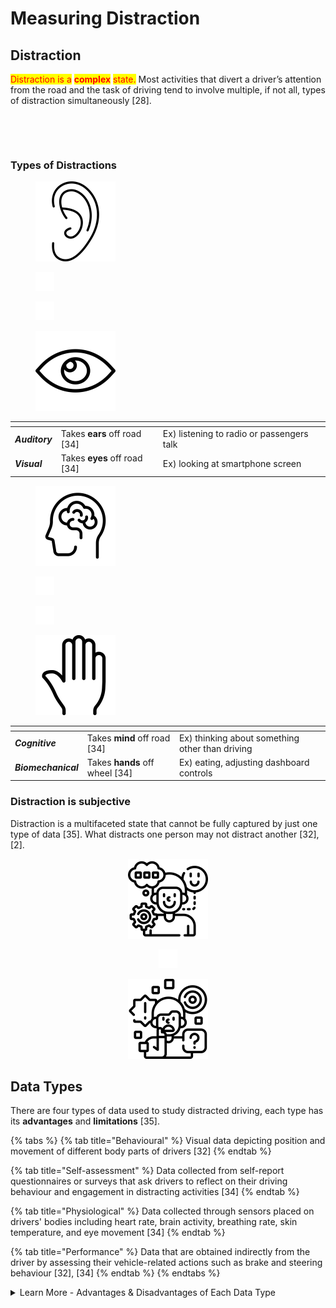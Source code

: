 # Measuring Distraction

## Distraction

<mark style="color:red;">Distraction is a</mark> <mark style="color:red;">**complex**</mark> <mark style="color:red;">state.</mark> Most activities that divert a driver’s attention from the road and the task of driving tend to involve multiple, if not all, types of distraction simultaneously \[28].

<div><figure><img src="../../.gitbook/assets/Male driver drinking hot coffee while driving on road in autumn warm colors.jpeg" alt="" width="375"><figcaption></figcaption></figure> <figure><img src="../../.gitbook/assets/Woman Traveling By Car Using Smartphone.jpeg" alt="" width="375"><figcaption></figcaption></figure></div>

### Types of Distractions

<div><figure><img src="../../.gitbook/assets/ear (1) (1).png" alt="" width="128"><figcaption></figcaption></figure> <figure><img src="../../.gitbook/assets/empty.png" alt=""><figcaption></figcaption></figure> <figure><img src="../../.gitbook/assets/empty.png" alt=""><figcaption></figcaption></figure> <figure><img src="../../.gitbook/assets/eye.png" alt="" width="128"><figcaption></figcaption></figure></div>

<table data-card-size="large" data-view="cards" data-full-width="false"><thead><tr><th></th><th></th><th></th><th data-hidden data-card-cover data-type="files"></th></tr></thead><tbody><tr><td><em><strong>Auditory</strong></em></td><td>Takes <strong>ears</strong> off road [34]</td><td>Ex) listening to radio or passengers talk</td><td></td></tr><tr><td><em><strong>Visual</strong></em></td><td>Takes <strong>eyes</strong> off road [34]</td><td>Ex) looking at smartphone screen</td><td></td></tr></tbody></table>

<div><figure><img src="../../.gitbook/assets/human-brain.png" alt="" width="128"><figcaption></figcaption></figure> <figure><img src="../../.gitbook/assets/empty.png" alt=""><figcaption></figcaption></figure> <figure><img src="../../.gitbook/assets/empty.png" alt=""><figcaption></figcaption></figure> <figure><img src="../../.gitbook/assets/open-hands.png" alt="" width="128"><figcaption></figcaption></figure></div>

<table data-card-size="large" data-view="cards"><thead><tr><th></th><th></th><th></th></tr></thead><tbody><tr><td><em><strong>Cognitive</strong></em></td><td>Takes <strong>mind</strong> off road [34]</td><td>Ex) thinking about something other than driving</td></tr><tr><td><em><strong>Biomechanical</strong></em></td><td>Takes <strong>hands</strong> off wheel [34]</td><td>Ex) eating, adjusting dashboard controls</td></tr></tbody></table>

### Distraction is subjective

Distraction is a multifaceted state that cannot be fully captured by just one type of data ​\[35]​. What distracts one person may not distract another ​\[32]​, ​\[2]​.

<div align="center"><figure><img src="../../.gitbook/assets/cognitive.png" alt="" width="128"><figcaption></figcaption></figure> <figure><img src="../../.gitbook/assets/empty.png" alt=""><figcaption></figcaption></figure> <figure><img src="../../.gitbook/assets/adhd.png" alt="" width="128"><figcaption></figcaption></figure></div>

## Data Types

There are four types of data used to study distracted driving, each type has its **advantages** and **limitations** \[35].

{% tabs %}
{% tab title="Behavioural" %}
Visual data depicting position and movement of different body parts of drivers \[32]
{% endtab %}

{% tab title="Self-assessment" %}
Data collected from self-report questionnaires or surveys that ask drivers to reflect on their driving behaviour and engagement in distracting activities \[34]
{% endtab %}

{% tab title="Physiological" %}
Data collected through sensors placed on drivers' bodies including heart rate, brain activity, breathing rate, skin temperature, and eye movement \[34]
{% endtab %}

{% tab title="Performance" %}
Data that are obtained indirectly from the driver by assessing their vehicle-related actions such as brake and steering behaviour \[32], \[34]
{% endtab %}
{% endtabs %}

<details>

<summary>Learn More - Advantages &#x26; Disadvantages of Each Data Type</summary>

Each type of data has its advantages and disadvantages ​\[35]​. For instance, data collected from self-assessment questionnaires can offer valuable insights, but they are based on drivers’ personal opinions and the subjectivity of this measure can lessen its reliability ​\[32]​. Likewise, physiological data, although valuable to the study of distracted driving, are susceptible to interference from various factors such as drivers’ muscle movements ​\[32]​.

Distraction is a multifaceted state that cannot be fully captured by just one type of data ​\[35]​. Most activities that divert a driver’s attention from the road and the task of driving tend to involve multiple, if not all, types of distraction simultaneously ​\[28]​. For instance, texting creates concurrent manual, visual, and cognitive distractions ​\[28]​. To add to this complexity, the four types of data - performance, physiological, behavioral, and self-assessment - may not always align with each other ​\[32]​. For example, a driver may feel fully focused on the road despite exhibiting behavioral signs of distraction. This discrepancy can result in a misalignment between the behavioral data collected from the driver and their self-assessment data ​\[32]​.

Alternatively, a driver can experience cognitive distraction without it being evident in their driving performance or detectable through physiological measures ​\[32]​. This exemplifies the subjective and complex nature of distraction. Current methods lack the capability to fully comprehend and identify the complexities involved ​\[35]​. The state of distraction is inherently unique to each person, as what may distract one individual might not have the same effect on another ​\[32]​, ​\[2]​. This subjectivity presents challenges when attempting to study or measure distraction accurately.

</details>
